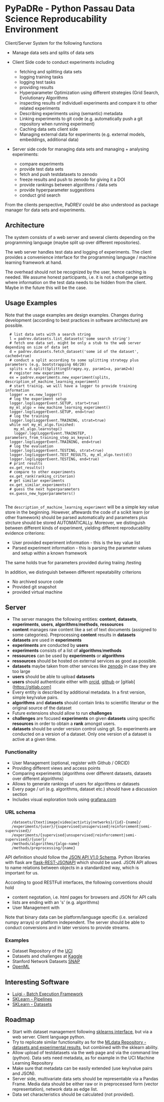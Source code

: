 # PyPaDRe - Python Passau Data Science Reproducability Environment

Client/Server System for the following functions

- Manage data sets and splits of data sets
- Client Side code to conduct experiments including
  - fetching and splitting data sets
  - logging training tasks
  - logging test tasks
  - providing results
  - Hyperparameter Optimization using different strategies (Grid Search, Evolutionary Algorithms
  - inspecting results of individuell experiments and compare it to other related experiments
  - Describing experiments using (semantic) metadata
  - Linking experiments to git code (e.g. automatically push a git repository when running experiment)
  - Caching data sets client side
  - Managing external data for experiments (e.g. external models, embeddings, additional data)
  
- Server side code for managing data sets and managing + analysing experiments:
  - compare experiments
  - provide test data sets
  - fetch and push testdatasets to zenodo
  - freeze results and push to zenodo for giving it a DOI
  - provide rankings between algorithms / data sets
  - provide hyperparameter suggestions
  - conduct grid search

From the clients perspective, PaDREV could be also understood as package manager for data sets and experiments.
 

## Architecture

The system consists of a web server and several clients depending on the programming language (maybe split up over different repositories).

The web server handles test data and logging of experiments. The client provides a convenience interface for the programming language / machine learning framework at hand. 

The overhead should not be recognized by the user, hence caching is needed. We assume honest participants, i.e. it is not a challgenge setting where information on the test data needs to be hidden from the client. Maybe in the future this will be the case.


## Usage Examples

Note that the usage examples are design examples. Changes during development (according to best practices in software architecture) are possible.

```
  # list data sets with a search string
  l = padrev.datasets.list_datasets('some search string')
  # fetch one data set. might be only a stub to the web server depending on size of data set
  d = padrev.datasets.fetch_dataset('some id of the dataset', cached=true)
  # conduct a split according to some splitting strategy plus parameters (e.g. bootstrapping 60/20)
  splits = d.split(SplittingStragey.xy, param1=a, param2=b)
  # register new experiment
  ex = padrev.experiments.new_experiment(splits, description_of_machine_learning_experiment)
  # start trainig. we will have a logger to provide training information
  logger = ex.new_logger()
  # log the experiment setup
  logger.log(LoggerEvent.SETUP, start=true)
  my_ml_algo = new_machine_learning_experiment()
  logger.log(LoggerEvent.SETUP, end=true)
  # log the training
  logger.log(LoggerEvent.TRAINING, strat=true)
  while not my_ml_algo.finished:
	my_ml_algo.learnstep()
	logger.log(LoggerEvent.TRAINSTEP, parameters_from_training_step_as_keyval)
  logger.log(LoggerEvent.TRAINING, end=true)
  # log the evaluation
  logger.log(LoggerEvent.TESTING, strat=true)
  logger.log(LoggerEvent.TEST_RESULTS, my_ml_algo.test(d))
  logger.log(LoggerEvent.TESTING, end=true)
  # print results
  ex.get_results()
  # compare to other experiments
  ex.get_rank(ranking_criterion)
  # get similar experiments
  ex.get_similar_experiments()
  # guess the next hyperparameters
  ex.guess_new_hyperparameters()
  
```

The `description_of_machine_learning_experiment` will be a simple key value store in the beginning. However, aftewards the code of a scikit learn (or other framework) should be parsed automatically and parameters plus strcture should be stored AUTOMATICALLy. Moreover, we distinguish between different kinds of experiment, yielding different reproducability evidence criterions:
   - User provided experiment information - this is the key value list
   - Parsed experiment information - this is parsing the parameter values and setup within a known framework
   
The same holds true for parameters provided during traiing /testing
   
In addition, we distinguish between different repeatability criterions 
   - No archived source code
   - Provided git snapshot
   - provided virtual machine
   

## Server 
   
   - The server manages the following entities: **content**, **datasets**, **experiments**, **users**, **algorithms**/**methods**, **ressources**
   - **content** manages raw content like a set of text documents (assigned to some categories). Preprocessing **content** results in **datasets**
   - **datasets** are used in **experiments**
   - **experiments** are conducted by **users**
   - **experiments** consists of a list of **algorithms**/**methods**
   - **ressources** can be used by **experiments** or **algorithms**
   - **ressources** should be hosted on external services as good as possible.
   - **datasets** maybe taken from other services like [zenodo](http://zenodo.org) in case they are too large
   - **users** should be able to upload **datasets**
   - **users** should authenticate either with [orcid](https://orcid.org), [github](https://github.com) or [gitlab](https://gitlab.com]
   - Every entity is described by additional metadata. In  a first version, simple key/value pairs.
   - **algorithms** and **datasets** should contain links to scientific literatur or the original source of the dataset
   - Future extensions should allow to run **challenges**
   - **challenges** are focused **experiments** on given **datasets** using specific **resources** in order to obtain a **rank** amongst users.
   - **datasets** should be under version control using git. So experiments are conducted on a version of a dataset. Only one version of a dataset is active at a given time.
   
   
   
   
### Functionality 
   
   - User Management (optional, register with Github / ORCID)
   - Providing different views and access points
   - Comparing experiments (algorithms over different datasets, datasets over different algorithms)
   - Allows to generate rankings of users for algorithms or datasets 
   - Every page / url (e.g. algorithms, dataset etc.) should have a discussion section
   - Includes visual exploration tools using [grafana.com](http://grafana.com/)
   
### URL schema

   
   ```
      /datasets/{text|image|video|activtiy|networks}/{id}-{name}/ 
      /experiments/{user}/{supervised|unsupervised|reinforcement|semi-supervised}/
      /experiments/{supervised|unsupervised|reinforcement|semi-supervised}/{user}/
      /methods/algorithms/{algo-name}
      /methods/preprocessing/{name}
   ```
  
API definition should follow the [JSON API V1.0 Schema](http://jsonapi.org/). 
Python libraries with flask are [flask-REST-JSONAPI](http://flask-rest-jsonapi.readthedocs.io/en/latest/) which should be used. 
JSON API allows to name relations between objects in a standardized way, which is important for us.
 
According to good RESTFull interfaces, the following conventions should hold
   
   - content negotation, i.e. html pages for browsers and JSON for API calls
   - lists are ending with an 's' (e.g. algorithms) 
   - User Management with 
   
Note that binary data can be platform/language specific (i.e. serialized numpy arrays) or platform independent. 
The server should be able to conduct conversions and in later versions to provide streams.
   
   
### Examples

- Dataset Repository of the [UCI](http://archive.ics.uci.edu/ml/index.php)
- Datasets and challenges at [Kaggle](http://kaggle.com)
- Stanford Network Datasets [SNAP](https://snap.stanford.edu/data/)
- [OpenML](http://openml.org)
   

## Interesting Software

- [Luigi - Batch Execution Framework](https://github.com/spotify/luigi)
- [SKLearn - Pipelines](http://scikit-learn.org/stable/modules/generated/sklearn.pipeline.Pipeline.html)
- [SKLearn - Datasets](http://scikit-learn.org/stable/datasets/index.html)


## Roadmap

- Start with dataset management following [sklearns interface](http://scikit-learn.org/stable/datasets/index.html), but via a web server. Client language python.
- Try to replicate similar functionality as for the [MLdata Repository - datasets and experimental results](https://mldata.org/), but combined with the sklearn ability.
- Allow upload of testdatasets via the web page and via the command line (python). Data sets need metadata, as for example in the UCI Machine Learning Repository
- Make sure that metadata can be easily extended (use key/value pairs and JSON). 
- Server side, multivariate data sets should be representable via a Pandas Frame. Media data should be either raw or in preprocessed form (vector representation), network data as edge list.
- Data set characteristics should be calculated (not provided). 
